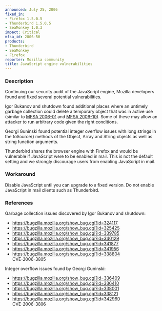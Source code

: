 ```yaml
---
announced: July 25, 2006
fixed_in:
- Firefox 1.5.0.5
- Thunderbird 1.5.0.5
- SeaMonkey 1.0.3
impact: Critical
mfsa_id: 2006-50
products:
- Thunderbird
- SeaMonkey
- Firefox
reporter: Mozilla community
title: JavaScript engine vulnerabilities
---
```


<h3>Description</h3>

<p>Continuing our security audit of the JavaScript engine, Mozilla developers
found and fixed several potential vulnerabilities.</p>

<p>Igor Bukanov and
shutdown found additional places where an untimely garbage collection
could delete a temporary object that was in active use (similar to
<a href="mfsa2006-01.html">MFSA 2006-01</a> and
<a href="mfsa2006-10.html">MFSA 2006-10</a>). Some of these may
allow an attacker to run arbitrary code given the right conditions.</p>

<p>Georgi Guninski found potential integer overflow issues with
long strings in the toSource() methods of the Object, Array and String
objects as well as string function arguments.</p>

<p class="note">Thunderbird shares the browser engine with Firefox
and would be vulnerable if JavaScript were to be enabled in mail. This is not
the default setting and we strongly discourage users from enabling
JavaScript in mail.</p>

<h3>Workaround</h3>

<p>Disable JavaScript until you can upgrade to a fixed version. Do not enable
JavaScript in mail clients such as Thunderbird.</p>

<h3>References</h3>

<p>Garbage collection issues discovered by Igor Bukanov and shutdown:</p>

<ul>
<li><a href="https://bugzilla.mozilla.org/show_bug.cgi?id=324117">
https://bugzilla.mozilla.org/show_bug.cgi?id=324117</a></li>
<li><a href="https://bugzilla.mozilla.org/show_bug.cgi?id=325425">
https://bugzilla.mozilla.org/show_bug.cgi?id=325425</a></li>
<li><a href="https://bugzilla.mozilla.org/show_bug.cgi?id=339785">
https://bugzilla.mozilla.org/show_bug.cgi?id=339785</a></li>
<li><a href="https://bugzilla.mozilla.org/show_bug.cgi?id=340129">
https://bugzilla.mozilla.org/show_bug.cgi?id=340129</a></li>
<li><a href="https://bugzilla.mozilla.org/show_bug.cgi?id=341877">
https://bugzilla.mozilla.org/show_bug.cgi?id=341877</a></li>
<li><a href="https://bugzilla.mozilla.org/show_bug.cgi?id=341956">
https://bugzilla.mozilla.org/show_bug.cgi?id=341956</a></li>
<li><a href="https://bugzilla.mozilla.org/show_bug.cgi?id=338804">
https://bugzilla.mozilla.org/show_bug.cgi?id=338804</a><br/>
CVE-2006-3805</li>
</ul>

<p>Integer overflow issues found by Georgi Guninski:</p>

<ul>
<li><a href="https://bugzilla.mozilla.org/show_bug.cgi?id=336409">
https://bugzilla.mozilla.org/show_bug.cgi?id=336409</a></li>
<li><a href="https://bugzilla.mozilla.org/show_bug.cgi?id=336410">
https://bugzilla.mozilla.org/show_bug.cgi?id=336410</a></li>
<li><a href="https://bugzilla.mozilla.org/show_bug.cgi?id=338001">
https://bugzilla.mozilla.org/show_bug.cgi?id=338001</a></li>
<li><a href="https://bugzilla.mozilla.org/show_bug.cgi?id=338121">
https://bugzilla.mozilla.org/show_bug.cgi?id=338121</a></li>
<li><a href="https://bugzilla.mozilla.org/show_bug.cgi?id=342960">
https://bugzilla.mozilla.org/show_bug.cgi?id=342960</a><br/>
CVE-2006-3806</li>
</ul>



